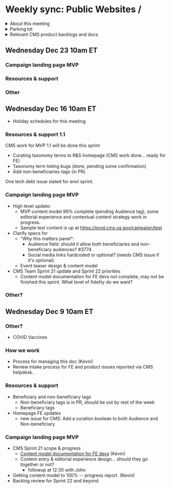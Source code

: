 # Weekly sync: Public Websites / 

<details><summary>About this meeting</summary>

- Wednesdays 10am ET 
- Meeting owner: Clarence Maeng
- Facilitator: Kevin Walsh
- Standing agenda: 
  - Product by product, including CMS backlog review (eg: CLP, [Resources & support](https://app.zenhub.com/workspaces/vagov-cms-team-5c0e7b864b5806bc2bfc2087/board?epics=154174777_2915&repos=154174777), Outreach Hub, Benefit Hubs, VA Forms, etc)
  - How we work
  - etc.
  
</details>

<details><summary>Parking lot</summary>

</details>
  

<details><summary>Relevant CMS product backlogs and docs</summary>
  
- [**Resources & support** CMS backlog](https://app.zenhub.com/workspaces/vagov-cms-team-5c0e7b864b5806bc2bfc2087/board?epics=154174777_2915&repos=154174777)
- [**Campaign Landing Page MVP** CMS backlog](https://app.zenhub.com/workspaces/vagov-cms-team-5c0e7b864b5806bc2bfc2087/board?epics=154174777_2275,154174777_2274,154174777_2273,154174777_1475&filterLogic=any&repos=154174777)
  - [CLP FE documentation](https://app.mural.co/t/departmentofveteransaffairs9999/m/departmentofveteransaffairs9999/1607363793772/b7f9e809d68ace9c8d75ab649a758ed7653c8461)
  - [CLP CMS content model and rigidity decision logs](https://github.com/department-of-veterans-affairs/va.gov-team/blob/master/products/content/tier-2-content-IA-and-design/campaign-landing-page-templates/content-requirements-spec/cms-content-model-and-rigidity.md)                         
- [**VA Forms** CMS backlog](https://github.com/department-of-veterans-affairs/va.gov-cms/labels/VA%20Forms)
- [**Benefits hubs** CMS backlog](https://github.com/department-of-veterans-affairs/va.gov-cms/issues?q=is%3Aopen+is%3Aissue+label%3A%22Benefit+hubs%22)
- [**Outreach hub** CMS backlog](https://github.com/department-of-veterans-affairs/va.gov-cms/issues?q=is%3Aopen+is%3Aissue+label%3A%22Outreach+hub%22+)
- [**Banners and alerts** CMS backlog](https://github.com/department-of-veterans-affairs/va.gov-cms/labels/Banners%20and%20alerts)
- [**VA.gov homepage** CMS backlog](https://github.com/department-of-veterans-affairs/va.gov-cms/labels/VA.gov%20homepage)
- [**VA.gov megamenu** CMS backlog](https://github.com/department-of-veterans-affairs/va.gov-cms/labels/VA.gov%20megamenu)

</summary>

</details>

## Wednesday Dec 23 10am ET

### Campaign landing page MVP

### Resources & support

### Other

## Wednesday Dec 16 10am ET
 
 * Holiday schedules for this meeting 
 
### Resources & support 1.1

CMS work for MVP 1.1 will be done this sprint

 * Curating taxonomy terms to R&S homepage (CMS work done... ready for FE)
 * Taxonomy term listing bugs (done, pending some confirmation)
 * Add non-beneficiaries tags (in PR)
 
One tech debt issue slated for enxt sprint. 

### Campaign landing page MVP

 * High level update: 
    * MVP content model 99% complete (pending Audience tag), some editorial experience and contextual content strategy work in progress.
    * Sample test content is up at https://prod.cms.va.gov/campaign/test 
 * Clarify specs for 
   * "Why this matters panel": 
     * Audience field: should it allow both beneficiaries and non-beneficiary audiences? #3774
     * Social media links hardcoded or optional?  (needs CMS issue if it's optional)
   * Event teaser design & content model
 * CMS Team Sprint 21 update and Sprint 22 priorities
    * Content model documentation for FE devs not complete, may not be finished this sprint. What level of fidelity do we want?  
 

### Other? 
 
## Wednesday Dec 9 10am ET

### Other? 

- COVID Vaccines

### How we work

- Process for managing this doc (Kevin)
- Review intake process for FE and product issues reported via CMS helpdesk. 

### Resources & support

- Beneficiary and non-beneficiary tags
  - Non-beneficiary tags is in PR, should be out by rest of the week
  - Beneficiary tags 
- Homepage FE updates
  - new issue for CMS: Add a curation boolean to both Audience and Non-beneficiary 

  
### Campaign landing page MVP

- CMS Sprint 21 scope & progress
  - [Content model documentation for FE devs](https://app.mural.co/t/departmentofveteransaffairs9999/m/departmentofveteransaffairs9999/1607363793772/b7f9e809d68ace9c8d75ab649a758ed7653c8461) (Kevin) 
  - Content entry & editorial experience design... should they go together or not?
    - followup at 12:30 with John
- Getting content model to 100% -- progress report. (Kevin)
- Backlog review for Sprint 22 and beyond

